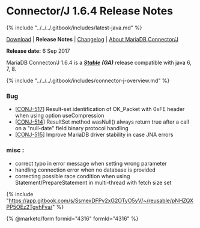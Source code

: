 # Connector/J 1.6.4 Release Notes

{% include "../../../.gitbook/includes/latest-java.md" %}

[Download](https://downloads.mariadb.org/connector-java/1.6.4/) | **Release Notes** | [Changelog](../changelogs/1.6/1.6.4.md) | [About MariaDB Connector/J](https://app.gitbook.com/s/CjGYMsT2MVP4nd3IyW2L/mariadb-connector-j/about-mariadb-connector-j)

**Release date:** 6 Sep 2017

MariaDB Connector/J 1.6.4 is a [_**Stable**_](../../../community-server/about/release-criteria.md) _**(GA)**_ release compatible with java 6, 7, 8.

{% include "../../../.gitbook/includes/connector-j-overview.md" %}

### Bug

* \[[CONJ-517](https://jira.mariadb.org/browse/CONJ-517)] Result-set identification of OK\_Packet with 0xFE header when using option useCompression
* \[[CONJ-514](https://jira.mariadb.org/browse/CONJ-514)] ResultSet method wasNull() always return true after a call on a "null-date" field binary protocol handling
* \[[CONJ-515](https://jira.mariadb.org/browse/CONJ-515)] Improve MariaDB driver stability in case JNA errors

### misc :

* correct typo in error message when setting wrong parameter
* handling connection error when no database is provided
* correcting possible race condition when using Statement/PrepareStatement in multi-thread with fetch size set

{% include "https://app.gitbook.com/s/SsmexDFPv2xG2OTyO5yV/~/reusable/pNHZQXPP5OEz2TgvhFva/" %}

{% @marketo/form formid="4316" formId="4316" %}
